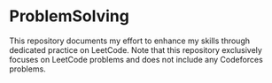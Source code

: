 # ProblemSolving
This repository documents my effort to enhance my skills through dedicated practice on LeetCode.
Note that this repository exclusively focuses on LeetCode problems and does not include any Codeforces problems.
